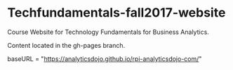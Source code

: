 # Techfundamentals-fall2017-website
Course Website for Technology Fundamentals for Business Analytics.

Content located in the gh-pages branch.

baseURL = "https://analyticsdojo.github.io/rpi-analyticsdojo-com/"
